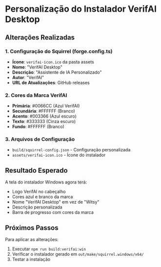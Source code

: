 # Personalização do Instalador VerifAI Desktop

## Alterações Realizadas

### 1. Configuração do Squirrel (forge.config.ts)
- **Ícone**: `verifai-icon.ico` da pasta assets
- **Nome**: "VerifAI Desktop"
- **Descrição**: "Assistente de IA Personalizado"
- **Autor**: "VerifAI"
- **URL de Atualizações**: GitHub releases

### 2. Cores da Marca VerifAI
- **Primária**: #0066CC (Azul VerifAI)
- **Secundária**: #FFFFFF (Branco)
- **Acento**: #003366 (Azul escuro)
- **Texto**: #333333 (Cinza escuro)
- **Fundo**: #FFFFFF (Branco)

### 3. Arquivos de Configuração
- `build/squirrel-config.json` - Configuração personalizada
- `assets/verifai-icon.ico` - Ícone do instalador

## Resultado Esperado

A tela do instalador Windows agora terá:
- Logo VerifAI no cabeçalho
- Cores azul e branco da marca
- Nome "VerifAI Desktop" em vez de "Witsy"
- Descrição personalizada
- Barra de progresso com cores da marca

## Próximos Passos

Para aplicar as alterações:
1. Executar `npm run build:verifai:win`
2. Verificar o instalador gerado em `out/make/squirrel.windows/x64/`
3. Testar a instalação



